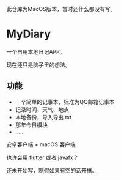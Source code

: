 此仓库为MacOS版本，暂时还什么都没有写。

# MyDiary
一个自用本地日记APP。

现在还只是脑子里的想法。

## 功能

- 一个简单的记事本，标准为QQ邮箱记事本
- 记录时间、天气、地点
- 本地备份，导入导出 txt
- 那年今日模块
- ……

安卓客户端 + macOS 客户端

也许会用 flutter 或者 javafx？

还未开始写，寒假如果有空的话开搞。